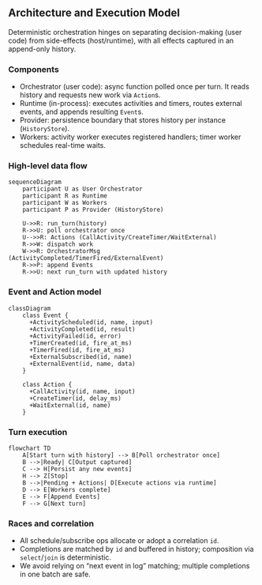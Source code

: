 ## Architecture and Execution Model

Deterministic orchestration hinges on separating decision-making (user code) from side-effects (host/runtime), with all effects captured in an append-only history.

### Components

- Orchestrator (user code): async function polled once per turn. It reads history and requests new work via `Action`s.
- Runtime (in-process): executes activities and timers, routes external events, and appends resulting `Event`s.
- Provider: persistence boundary that stores history per instance (`HistoryStore`).
- Workers: activity worker executes registered handlers; timer worker schedules real-time waits.

### High-level data flow

```mermaid
sequenceDiagram
    participant U as User Orchestrator
    participant R as Runtime
    participant W as Workers
    participant P as Provider (HistoryStore)

    U->>R: run_turn(history)
    R->>U: poll orchestrator once
    U-->>R: Actions (CallActivity/CreateTimer/WaitExternal)
    R->>W: dispatch work
    W->>R: OrchestratorMsg (ActivityCompleted/TimerFired/ExternalEvent)
    R->>P: append Events
    R->>U: next run_turn with updated history
```

### Event and Action model

```mermaid
classDiagram
    class Event {
      +ActivityScheduled(id, name, input)
      +ActivityCompleted(id, result)
      +ActivityFailed(id, error)
      +TimerCreated(id, fire_at_ms)
      +TimerFired(id, fire_at_ms)
      +ExternalSubscribed(id, name)
      +ExternalEvent(id, name, data)
    }

    class Action {
      +CallActivity(id, name, input)
      +CreateTimer(id, delay_ms)
      +WaitExternal(id, name)
    }
```

### Turn execution

```mermaid
flowchart TD
    A[Start turn with history] --> B[Poll orchestrator once]
    B -->|Ready| C[Output captured]
    C --> H[Persist any new events]
    H --> Z[Stop]
    B -->|Pending + Actions| D[Execute actions via runtime]
    D --> E[Workers complete]
    E --> F[Append Events]
    F --> G[Next turn]
```

### Races and correlation

- All schedule/subscribe ops allocate or adopt a correlation `id`.
- Completions are matched by `id` and buffered in history; composition via `select`/`join` is deterministic.
- We avoid relying on “next event in log” matching; multiple completions in one batch are safe.


